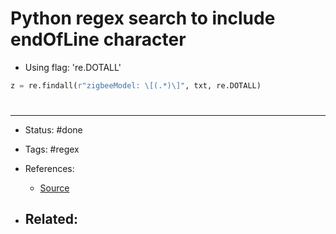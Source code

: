 # Python regex search to include endOfLine character
- Using flag: 're.DOTALL'
```py
z = re.findall(r"zigbeeModel: \[(.*)\]", txt, re.DOTALL)
```



# 

---
- Status: #done

- Tags: #regex

- References:
	- [Source](https://docs.python.org/3/library/re.html#re.DOTALL)

- Related:
	- 
